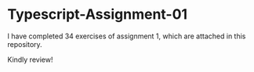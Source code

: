# Typescript-Assignment-01

I have completed 34 exercises of assignment 1, which are attached in this repository.


Kindly review!
